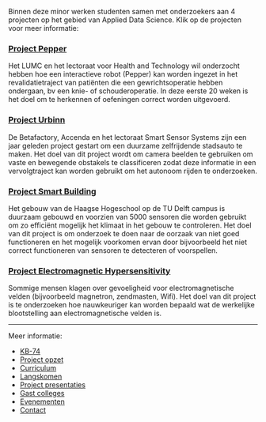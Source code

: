 Binnen deze minor werken studenten samen met onderzoekers aan 4 projecten op het gebied van Applied Data Science. Klik op de projecten voor meer informatie:

### [Project Pepper](pepper)

Het LUMC en het lectoraat voor Health and Technology wil onderzocht hebben hoe een interactieve robot (Pepper) kan worden ingezet in het revalidatietraject van patiënten die een gewrichtsoperatie hebben ondergaan, bv een knie- of schouderoperatie. In deze eerste 20 weken is het doel om te herkennen of oefeningen correct worden uitgevoerd.

### [Project Urbinn](urbinn)

De Betafactory, Accenda en het lectoraat Smart Sensor Systems zijn een jaar geleden project gestart om een duurzame zelfrijdende stadsauto te maken. Het doel van dit project wordt om camera beelden te gebruiken om vaste en bewegende obstakels te classificeren zodat deze informatie in een vervolgtraject kan worden gebruikt om het autonoom rijden te onderzoeken.

### [Project Smart Building](smartbuilding)

Het gebouw van de Haagse Hogeschool op de TU Delft campus is duurzaam gebouwd en voorzien van 5000 sensoren die worden gebruikt om zo efficiënt mogelijk het klimaat in het gebouw te controleren. Het doel van dit project is om onderzoek te doen naar de oorzaak van niet goed functioneren en het mogelijk voorkomen ervan door bijvoorbeeld het niet correct functioneren van sensoren te detecteren of voorspellen.

### [Project Electromagnetic Hypersensitivity](hypersensitivity)

Sommige mensen klagen over gevoeligheid voor electromagnetische velden (bijvoorbeeld magnetron, zendmasten, Wifi). Het doel van dit project is te onderzoeken hoe nauwkeuriger kan worden bepaald wat de werkelijke blootstelling aan electromagnetische velden is.

---

Meer informatie:
- [KB-74](kb74)
- [Project opzet](opzet)
- [Curriculum](curriculum)
- [Langskomen](langskomen)
- [Project presentaties](presentaties)
- [Gast colleges](gastcolleges)
- [Evenementen](evenementen)
- [Contact](contact)
